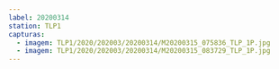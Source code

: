 ```yaml
---
label: 20200314
station: TLP1
capturas:
  - imagem: TLP1/2020/202003/20200314/M20200315_075836_TLP_1P.jpg
  - imagem: TLP1/2020/202003/20200314/M20200315_083729_TLP_1P.jpg
---
```

